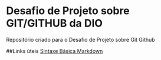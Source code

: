 # Desafio de Projeto sobre GIT/GITHUB da DIO
Repositório criado para o Desafio de Projeto sobre Git Github

##Links úteis
[Sintaxe Básica Markdown](https://www.markdownguide.org/getting-started/)

